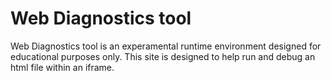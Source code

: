# Web Diagnostics tool
Web Diagnostics tool is an experamental runtime environment designed for educational purposes only. This site is designed to help run and debug an html file within an iframe.
